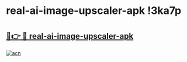 # real-ai-image-upscaler-apk !3ka7p

# <h2><a href="https://585uxg.esa.edu.pl?title=real-ai-image-upscaler-apk&ref=3ka7p">🔗👉 🔴 real-ai-image-upscaler-apk</a></h2>

[![acn](https://github.com/user-attachments/assets/0f9c940e-d8b0-45ae-aac7-cd30a18b3e1c)](https://585uxg.esa.edu.pl?title=real-ai-image-upscaler-apk&ref=3ka7p)

